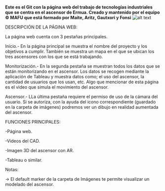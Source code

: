 **Este es el Git con la página web del trabajo de tecnologías industriales que se centra en el ascensor de Ermua. Creado y mantenido por el equipo © MAFU que está formado por Maite, Aritz, Gautxori y Fonsi**
![alt text](https://www.olabarri.com/wp-content/uploads/referencias/ErmuaAldapa(1).jpg)

DESCRIPCIÓN DE LA PÁGINA WEB:

La página web cuenta con 3 pestañas principales.

Inicio.- En la página principal se muestra el nombre del proyecto y los objetivos a cumplir. También se muestra un mapa en el que se ubican los tres ascensores con los que se está trabajando.

Monitorización.- En la segunda pestaña se muestran todos los datos que se están monitorizando en el ascensor. Los datos se recogen mediante la aplicación de Tableau y muestra datos como; el uso del ascensor, la cantidad de usuarios que los usan, etc. Algo que mencionar de esta página es el video que simula el movimiento del ascensor.

Ascensor.- LLa última pestaña requiere el permiso de uso de la cámara del usuario. Si se autoriza, con la ayuda del icono correspondiente (guardado en la carpeta de imágenes) podremos ver un dibujo en realidad aumentada del ascensor. 

FUNCIONES PRINCIPALES:

-Página web.

-Videos del CAD.

-Imagen 3D del ascensor con AR.

-Tableau o similar.



Notas:

-> El default marker de la carpeta de Imágenes te permite visualizar un modelado del ascensor.

